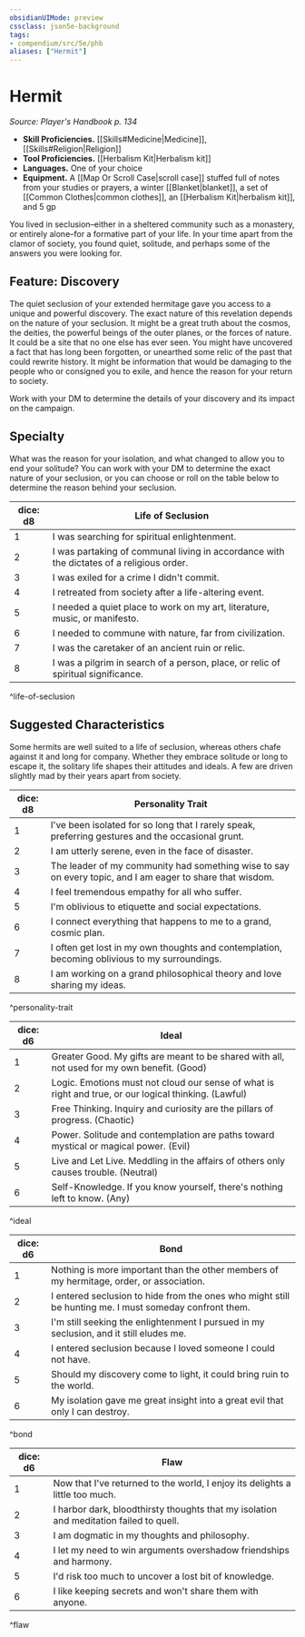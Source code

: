 ```yaml
---
obsidianUIMode: preview
cssclass: json5e-background
tags:
- compendium/src/5e/phb
aliases: ["Hermit"]
---
```

# Hermit
*Source: Player's Handbook p. 134*  

- **Skill Proficiencies.** [[Skills#Medicine|Medicine]], [[Skills#Religion|Religion]]  
- **Tool Proficiencies.** [[Herbalism Kit|Herbalism kit]]  
- **Languages.** One of your choice  
- **Equipment.** A [[Map Or Scroll Case|scroll case]] stuffed full of notes from your studies or prayers, a winter [[Blanket|blanket]], a set of [[Common Clothes|common clothes]], an [[Herbalism Kit|herbalism kit]], and 5 gp  

You lived in seclusion–either in a sheltered community such as a monastery, or entirely alone–for a formative part of your life. In your time apart from the clamor of society, you found quiet, solitude, and perhaps some of the answers you were looking for.

## Feature: Discovery

The quiet seclusion of your extended hermitage gave you access to a unique and powerful discovery. The exact nature of this revelation depends on the nature of your seclusion. It might be a great truth about the cosmos, the deities, the powerful beings of the outer planes, or the forces of nature. It could be a site that no one else has ever seen. You might have uncovered a fact that has long been forgotten, or unearthed some relic of the past that could rewrite history. It might be information that would be damaging to the people who or consigned you to exile, and hence the reason for your return to society.

Work with your DM to determine the details of your discovery and its impact on the campaign.

## Specialty

What was the reason for your isolation, and what changed to allow you to end your solitude? You can work with your DM to determine the exact nature of your seclusion, or you can choose or roll on the table below to determine the reason behind your seclusion.

| dice: d8 | Life of Seclusion |
|----------|-------------------|
| 1 | I was searching for spiritual enlightenment. |
| 2 | I was partaking of communal living in accordance with the dictates of a religious order. |
| 3 | I was exiled for a crime I didn't commit. |
| 4 | I retreated from society after a life-altering event. |
| 5 | I needed a quiet place to work on my art, literature, music, or manifesto. |
| 6 | I needed to commune with nature, far from civilization. |
| 7 | I was the caretaker of an ancient ruin or relic. |
| 8 | I was a pilgrim in search of a person, place, or relic of spiritual significance. |
^life-of-seclusion

## Suggested Characteristics

Some hermits are well suited to a life of seclusion, whereas others chafe against it and long for company. Whether they embrace solitude or long to escape it, the solitary life shapes their attitudes and ideals. A few are driven slightly mad by their years apart from society.

| dice: d8 | Personality Trait |
|----------|-------------------|
| 1 | I've been isolated for so long that I rarely speak, preferring gestures and the occasional grunt. |
| 2 | I am utterly serene, even in the face of disaster. |
| 3 | The leader of my community had something wise to say on every topic, and I am eager to share that wisdom. |
| 4 | I feel tremendous empathy for all who suffer. |
| 5 | I'm oblivious to etiquette and social expectations. |
| 6 | I connect everything that happens to me to a grand, cosmic plan. |
| 7 | I often get lost in my own thoughts and contemplation, becoming oblivious to my surroundings. |
| 8 | I am working on a grand philosophical theory and love sharing my ideas. |
^personality-trait

| dice: d6 | Ideal |
|----------|-------|
| 1 | Greater Good. My gifts are meant to be shared with all, not used for my own benefit. (Good) |
| 2 | Logic. Emotions must not cloud our sense of what is right and true, or our logical thinking. (Lawful) |
| 3 | Free Thinking. Inquiry and curiosity are the pillars of progress. (Chaotic) |
| 4 | Power. Solitude and contemplation are paths toward mystical or magical power. (Evil) |
| 5 | Live and Let Live. Meddling in the affairs of others only causes trouble. (Neutral) |
| 6 | Self-Knowledge. If you know yourself, there's nothing left to know. (Any) |
^ideal

| dice: d6 | Bond |
|----------|------|
| 1 | Nothing is more important than the other members of my hermitage, order, or association. |
| 2 | I entered seclusion to hide from the ones who might still be hunting me. I must someday confront them. |
| 3 | I'm still seeking the enlightenment I pursued in my seclusion, and it still eludes me. |
| 4 | I entered seclusion because I loved someone I could not have. |
| 5 | Should my discovery come to light, it could bring ruin to the world. |
| 6 | My isolation gave me great insight into a great evil that only I can destroy. |
^bond

| dice: d6 | Flaw |
|----------|------|
| 1 | Now that I've returned to the world, I enjoy its delights a little too much. |
| 2 | I harbor dark, bloodthirsty thoughts that my isolation and meditation failed to quell. |
| 3 | I am dogmatic in my thoughts and philosophy. |
| 4 | I let my need to win arguments overshadow friendships and harmony. |
| 5 | I'd risk too much to uncover a lost bit of knowledge. |
| 6 | I like keeping secrets and won't share them with anyone. |
^flaw